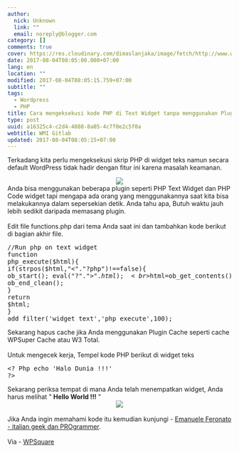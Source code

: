 ```yaml
---
author:
  nick: Unknown
  link: ""
  email: noreply@blogger.com
category: []
comments: true
cover: https://res.cloudinary.com/dimaslanjaka/image/fetch/http://www.wpstuffs.com/wp-content/uploads/2013/05/php-wordpress-300x197.jpg
date: 2017-08-04T08:05:00.000+07:00
lang: en
location: ""
modified: 2017-08-04T08:05:15.759+07:00
subtitle: ""
tags:
  - Wordpress
  - PHP
title: Cara mengeksekusi kode PHP di Text Widget tanpa menggunakan Plugin
type: post
uuid: a16325c4-c2d4-4888-8a05-4c7f0e2c5f0a
webtitle: WMI Gitlab
updated: 2017-08-04T08:05:15+07:00
---
```


Terkadang kita perlu mengeksekusi skrip PHP di widget teks namun secara default WordPress tidak hadir dengan fitur ini karena masalah keamanan.<br><div class="separator" style="clear: both; text-align: center;"><a href="https://res.cloudinary.com/dimaslanjaka/image/fetch/http://www.wpstuffs.com/wp-content/uploads/2013/05/php-wordpress-300x197.jpg" imageanchor="1" style="margin-left: 1em; margin-right: 1em;" rel="noopener noreferer nofollow"><img border="0" data-original-height="197" data-original-width="300" src="https://res.cloudinary.com/dimaslanjaka/image/fetch/http://www.wpstuffs.com/wp-content/uploads/2013/05/php-wordpress-300x197.jpg"></a></div>Anda bisa menggunakan beberapa plugin seperti PHP Text Widget dan PHP Code widget tapi mengapa ada orang yang menggunakannya saat kita bisa melakukannya dalam sepersekian detik. Anda tahu apa, Butuh waktu jauh lebih sedikit daripada memasang plugin.<br><br>Edit file functions.php dari tema Anda saat ini dan tambahkan kode berikut di bagian akhir file.<br><pre>//Run php on text widget<br>function php_execute($html){<br>if(strpos($html,"&lt;"."?php")!==false){ ob_start(); eval("?"."&gt;".$html);<br>$html=ob_get_contents();<br>ob_end_clean();<br>}<br>return $html;<br>}<br>add_filter('widget_text','php_execute',100);</pre>Sekarang hapus cache jika Anda menggunakan Plugin Cache seperti cache WPSuper Cache atau W3 Total.<br><br>Untuk mengecek kerja, Tempel kode PHP berikut di widget teks<br><pre>&lt;? Php echo 'Halo Dunia !!!' ?&gt;</pre>Sekarang periksa tempat di mana Anda telah menempatkan widget, Anda harus melihat " <b>Hello World !!!</b> "<br><div class="separator" style="clear: both; text-align: center;"><a href="https://res.cloudinary.com/dimaslanjaka/image/fetch/http://www.wpstuffs.com/wp-content/uploads/2013/05/hello-world-php-widget.png" imageanchor="1" style="margin-left: 1em; margin-right: 1em;" rel="noopener noreferer nofollow"><img border="0" data-original-height="70" data-original-width="268" src="https://res.cloudinary.com/dimaslanjaka/image/fetch/http://www.wpstuffs.com/wp-content/uploads/2013/05/hello-world-php-widget.png"></a></div><br>Jika Anda ingin memahami kode itu kemudian kunjungi - <a href="https://translate.googleusercontent.com/translate_c?depth=2&amp;nv=1&amp;rurl=translate.google.com&amp;sl=en&amp;sp=nmt4&amp;tl=id&amp;u=http://www.emanueleferonato.com/2011/04/11/executing-php-inside-a-wordpress-widget-without-any-plugin/&amp;usg=ALkJrhh34axLDLAkFT73kbmheCYdlTIvJw" target="_blank" rel="noopener noreferer nofollow"> Emanuele Feronato - italian geek dan PROgrammer</a>.<br><br>Via - <a href="https://translate.googleusercontent.com/translate_c?depth=2&amp;nv=1&amp;rurl=translate.google.com&amp;sl=en&amp;sp=nmt4&amp;tl=id&amp;u=http://www.wpsquare.com/execute-php-wordpress-text-widget-without-plugin/&amp;usg=ALkJrhgeZNEO10CoFQfjwJgpgpcOKG-uJA" target="_blank" rel="noopener noreferer nofollow"> WPSquare </a><script>document.querySelectorAll("pre,code");
  pretext.forEach(function (el) {
    el.classList.toggle("notranslate", true);
  });</script><script>document.querySelectorAll("pre,code");
  pretext.forEach(function (el) {
    el.classList.toggle("notranslate", true);
  });</script>